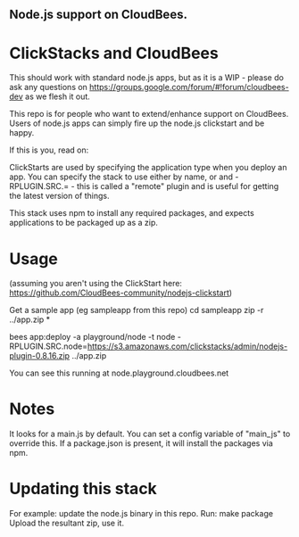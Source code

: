 ## Node.js support on CloudBees.

# ClickStacks and CloudBees
This should work with standard node.js apps, but as it is a WIP - please do ask any questions on
https://groups.google.com/forum/#!forum/cloudbees-dev as we flesh it out.

This repo is for people who want to extend/enhance support on CloudBees. Users of 
node.js apps can simply fire up the node.js clickstart and be happy.

If this is you, read on: 

ClickStarts are used by specifying the application type when you deploy an app. 
You can specify the stack to use either by name, or <name> and 
-RPLUGIN.SRC.<name>=<url> - this is called a "remote" plugin and is useful for 
getting the latest version of things.

This stack uses npm to install any required packages, and expects applications 
to be packaged up as a zip. 

# Usage

(assuming you aren't using the ClickStart here: https://github.com/CloudBees-community/nodejs-clickstart)

Get a sample app (eg sampleapp from this repo)
cd sampleapp
zip -r ../app.zip *

bees app:deploy -a playground/node -t node -RPLUGIN.SRC.node=https://s3.amazonaws.com/clickstacks/admin/nodejs-plugin-0.8.16.zip ../app.zip 

You can see this running at node.playground.cloudbees.net

# Notes
It looks for a main.js by default. You can set a config variable of "main_js" to override this.
If a package.json is present, it will install the packages via npm.

# Updating this stack

For example: update the node.js binary in this repo.
Run: make package
Upload the resultant zip, use it.